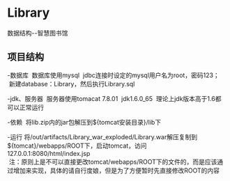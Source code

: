 # Library
数据结构--智慧图书馆

## 项目结构
-数据库
  数据库使用mysql
  jdbc连接时设定的mysql用户名为root，密码123；
  新建database：Library，然后执行Library.sql

-jdk、服务器
  服务器使用tomacat 7.8.01
  jdk1.6.0_65
  理论上jdk版本高于1.6都可以正常运行

-依赖
  将lib.zip内的jar包解压到${tomcat安装目录}/lib下
  
-运行
  将/out/artifacts/Library_war_exploded/Library.war解压复制到${tomcat}/webapps/ROOT下，启动tomcat，访问127.0.0.1:8080/html/index.jsp   
  注：原则上是不可以直接更改tomcat/webapps/ROOT下的文件的，而是应该通过增加<context>来实现，具体的请自行度娘，但是为了方便暂时先直接修改ROOT的内容
